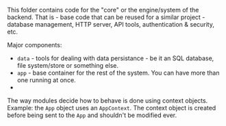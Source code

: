 This folder contains code for the "core" or the engine/system of the backend.
That is - base code that can be reused for a similar project - database management, HTTP server, API tools, authentication & security, etc.

Major components:
- `data` - tools for dealing with data persistance - be it an SQL database, file system/store or something else.
- `app` - base container for the rest of the system. You can have more than one running at once.
- 

The way modules decide how to behave is done using context objects.
Example: the `App` object uses an `AppContext`.
The context object is created before being sent to the `App` and shouldn't be modified ever.
